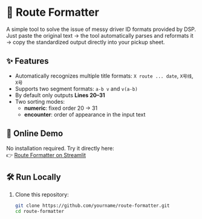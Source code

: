 # 🧭 Route Formatter

A simple tool to solve the issue of messy driver ID formats provided by DSP.  
Just paste the original text → the tool automatically parses and reformats it → copy the standardized output directly into your pickup sheet.  

## ✨ Features
- Automatically recognizes multiple title formats: `X route ... date`, `X号线`, `X号`
- Supports two segment formats: `a-b v` and `v(a-b)`
- By default only outputs **Lines 20–31**
- Two sorting modes:
  - **numeric**: fixed order 20 → 31
  - **encounter**: order of appearance in the input text

## 🚀 Online Demo
No installation required. Try it directly here:  
👉 [Route Formatter on Streamlit](https://yourname-route-formatter.streamlit.app)

## 🛠️ Run Locally
1. Clone this repository:
   ```bash
   git clone https://github.com/yourname/route-formatter.git
   cd route-formatter
